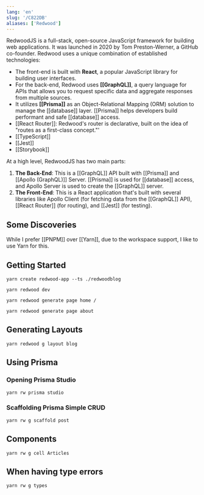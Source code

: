 ```yaml
---
lang: 'en'
slug: '/C822DB'
aliases: ['Redwood']
---
```


RedwoodJS is a full-stack, open-source JavaScript framework for building web applications. It was launched in 2020 by Tom Preston-Werner, a GitHub co-founder. Redwood uses a unique combination of established technologies:

- The front-end is built with **React**, a popular JavaScript library for building user interfaces.
- For the back-end, Redwood uses **[[GraphQL]]**, a query language for APIs that allows you to request specific data and aggregate responses from multiple sources.
- It utilizes **[[Prisma]]** as an Object-Relational Mapping (ORM) solution to manage the [[database]] layer. [[Prisma]] helps developers build performant and safe [[database]] access.
- [[React Router]]: Redwood's router is declarative, built on the idea of "routes as a first-class concept."'
- [[TypeScript]]
- [[Jest]]
- [[Storybook]]

At a high level, RedwoodJS has two main parts:

1. **The Back-End**: This is a [[GraphQL]] API built with [[Prisma]] and [[Apollo (GraphQL)]] Server. [[Prisma]] is used for [[database]] access, and Apollo Server is used to create the [[GraphQL]] server.
2. **The Front-End**: This is a React application that's built with several libraries like Apollo Client (for fetching data from the [[GraphQL]] API), [[React Router]] (for routing), and [[Jest]] (for testing).

## Some Discoveries

While I prefer [[PNPM]] over [[Yarn]], due to the workspace support, I like to use Yarn for this.

## Getting Started

```
yarn create redwood-app --ts ./redwoodblog
```

```
yarn redwood dev
```

```
yarn redwood generate page home /
```

```
yarn redwood generate page about
```

## Generating Layouts

```
yarn redwood g layout blog
```

## Using Prisma

### Opening Prisma Studio

```
yarn rw prisma studio
```

### Scaffolding Prisma Simple CRUD

```
yarn rw g scaffold post
```

## Components

```
yarn rw g cell Articles
```

## When having type errors

```
yarn rw g types
```
